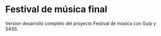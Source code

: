 
# Festival de música final

Version desarrollo completo del proyecto Festival de música con Gulp y SASS.

